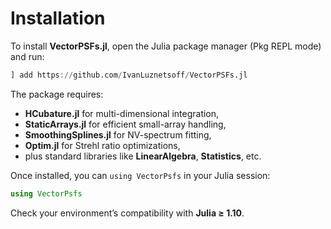 # Installation

To install **VectorPSFs.jl**, open the Julia package manager (Pkg REPL mode) and run:

```julia
] add https://github.com/IvanLuznetsoff/VectorPSFs.jl
```

The package requires:
- **HCubature.jl** for multi-dimensional integration,
- **StaticArrays.jl** for efficient small-array handling,
- **SmoothingSplines.jl** for NV-spectrum fitting,
- **Optim.jl** for Strehl ratio optimizations,
- plus standard libraries like **LinearAlgebra**, **Statistics**, etc.

Once installed, you can `using VectorPsfs` in your Julia session:
```julia
using VectorPsfs
```

Check your environment’s compatibility with **Julia ≥ 1.10**.
```

